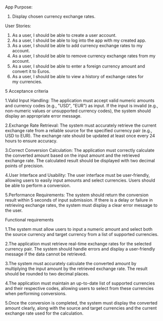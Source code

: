 App Purpose:
1. Display chosen currency exchange rates.

User Stories:
1. As a user, I should be able to create a user account.
2. As a user, I should be able to log into the app with my created app.
3. As a user, I should be able to add currency exchange rates to my account. 
4. As a user, I should be able to remove currency exchange rates from my account. 
5. As a user, I should be able to enter a foreign currency amount and convert it to Euros.
6. As a user, I should be able to view a history of exchange rates for my currencies.



5 Acceptance criteria

1.Valid Input Handling:
The application must accept valid numeric amounts and currency codes (e.g., "USD", "EUR") as input. If the input is invalid (e.g., non-numeric values or unsupported currency codes), the system should display an appropriate error message.

2.Exchange Rate Retrieval:
The system must accurately retrieve the current exchange rate from a reliable source for the specified currency pair (e.g., USD to EUR). The exchange rate should be updated at least once every 24 hours to ensure accuracy.

3.Correct Conversion Calculation:
The application must correctly calculate the converted amount based on the input amount and the retrieved exchange rate. The calculated result should be displayed with two decimal points of precision.

4.User Interface and Usability:
The user interface must be  user-friendly, allowing users to easily input amounts and select currencies. Users should be able to perform a conversion.

5.Performance Requirements:
The system should return the conversion result within 5 seconds of input submission. If there is a delay or failure in retrieving exchange rates, the system must display a clear error message to the user.


Functional requirements

1.The system must allow users to input a numeric amount and select both the source currency and target currency from a list of supported currencies.

2.The application must retrieve real-time exchange rates for the selected currency pair. The system should handle errors and display a user-friendly message if the data cannot be retrieved.

3.The system must accurately calculate the converted amount by multiplying the input amount by the retrieved exchange rate. The result should be rounded to two decimal places.

4.The application must maintain an up-to-date list of supported currencies and their respective codes, allowing users to select from these currencies when performing conversions.

5.Once the conversion is completed, the system must display the converted amount clearly, along with the source and target currencies and the current exchange rate used for the calculation.
